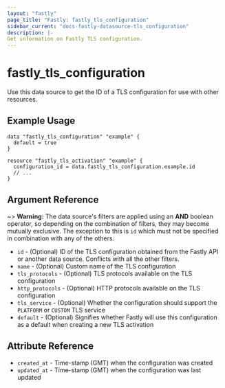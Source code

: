 ```yaml
---
layout: "fastly"
page_title: "Fastly: fastly_tls_configuration"
sidebar_current: "docs-fastly-datasource-tls_configuration"
description: |-
Get information on Fastly TLS configuration.
---
```


# fastly_tls_configuration

Use this data source to get the ID of a TLS configuration for use with other resources.

## Example Usage

```hcl
data "fastly_tls_configuration" "example" {
  default = true
}

resource "fastly_tls_activation" "example" {
  configuration_id = data.fastly_tls_configuration.example.id
  // ...
}
```

## Argument Reference

~> **Warning:** The data source's filters are applied using an **AND** boolean operator, so depending on the combination of filters, they may become mutually exclusive. The exception to this is `id` which must not be specified in combination with any of the others.
* `id` - (Optional) ID of the TLS configuration obtained from the Fastly API or another data source. Conflicts with all the other filters.
* `name` - (Optional) Custom name of the TLS configuration 
* `tls_protocols` - (Optional) TLS protocols available on the TLS configuration
* `http_protocols` - (Optional) HTTP protocols available on the TLS configuration
* `tls_service` - (Optional) Whether the configuration should support the `PLATFORM` or `CUSTOM` TLS service
* `default` - (Optional) Signifies whether Fastly will use this configuration as a default when creating a new TLS activation

## Attribute Reference

* `created_at` - Time-stamp (GMT) when the configuration was created
* `updated_at` - Time-stamp (GMT) when the configuration was last updated
